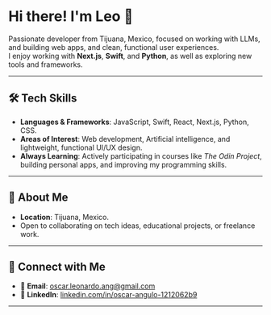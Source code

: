 # Hi there! I'm Leo 👋

Passionate developer from Tijuana, Mexico, focused on working with LLMs, and building web apps, and clean, functional user experiences.  
I enjoy working with **Next.js**, **Swift**, and **Python**, as well as exploring new tools and frameworks.

---

## 🛠 Tech Skills

- **Languages & Frameworks**: JavaScript, Swift, React, Next.js, Python, CSS.  
- **Areas of Interest**: Web development, Artificial intelligence, and lightweight, functional UI/UX design.  
- **Always Learning**: Actively participating in courses like *The Odin Project*, building personal apps, and improving my programming skills.

---

## 💬 About Me

- **Location**: Tijuana, Mexico.  
- Open to collaborating on tech ideas, educational projects, or freelance work.  

---

## 🔗 Connect with Me

- 📧 **Email**: [oscar.leonardo.ang@gmail.com](mailto:oscar.leonardo.ang@gmail.com)  
- 💼 **LinkedIn**: [linkedin.com/in/oscar-angulo-1212062b9](https://www.linkedin.com/in/oscar-angulo-1212062b9/)

---
